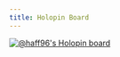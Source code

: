 ```yaml
---
title: Holopin Board
---
```


[![@haff96's Holopin board](https://holopin.me/haff96)](https://holopin.io/@haff96)